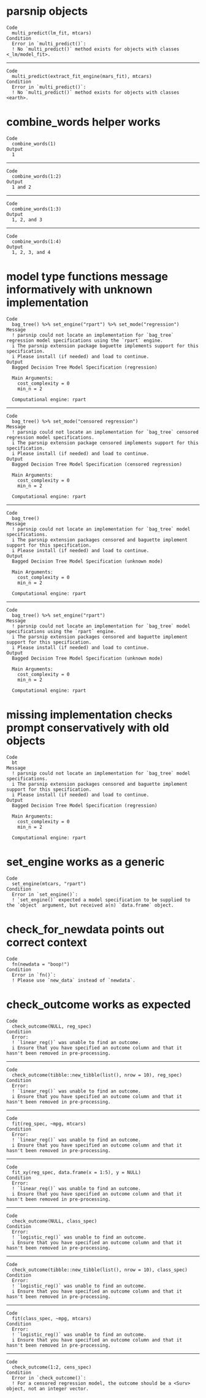 # parsnip objects

    Code
      multi_predict(lm_fit, mtcars)
    Condition
      Error in `multi_predict()`:
      ! No `multi_predict()` method exists for objects with classes <_lm/model_fit>.

---

    Code
      multi_predict(extract_fit_engine(mars_fit), mtcars)
    Condition
      Error in `multi_predict()`:
      ! No `multi_predict()` method exists for objects with classes <earth>.

# combine_words helper works

    Code
      combine_words(1)
    Output
      1

---

    Code
      combine_words(1:2)
    Output
      1 and 2

---

    Code
      combine_words(1:3)
    Output
      1, 2, and 3

---

    Code
      combine_words(1:4)
    Output
      1, 2, 3, and 4

# model type functions message informatively with unknown implementation

    Code
      bag_tree() %>% set_engine("rpart") %>% set_mode("regression")
    Message
      ! parsnip could not locate an implementation for `bag_tree` regression model specifications using the `rpart` engine.
      i The parsnip extension package baguette implements support for this specification.
      i Please install (if needed) and load to continue.
    Output
      Bagged Decision Tree Model Specification (regression)
      
      Main Arguments:
        cost_complexity = 0
        min_n = 2
      
      Computational engine: rpart 
      

---

    Code
      bag_tree() %>% set_mode("censored regression")
    Message
      ! parsnip could not locate an implementation for `bag_tree` censored regression model specifications.
      i The parsnip extension package censored implements support for this specification.
      i Please install (if needed) and load to continue.
    Output
      Bagged Decision Tree Model Specification (censored regression)
      
      Main Arguments:
        cost_complexity = 0
        min_n = 2
      
      Computational engine: rpart 
      

---

    Code
      bag_tree()
    Message
      ! parsnip could not locate an implementation for `bag_tree` model specifications.
      i The parsnip extension packages censored and baguette implement support for this specification.
      i Please install (if needed) and load to continue.
    Output
      Bagged Decision Tree Model Specification (unknown mode)
      
      Main Arguments:
        cost_complexity = 0
        min_n = 2
      
      Computational engine: rpart 
      

---

    Code
      bag_tree() %>% set_engine("rpart")
    Message
      ! parsnip could not locate an implementation for `bag_tree` model specifications using the `rpart` engine.
      i The parsnip extension packages censored and baguette implement support for this specification.
      i Please install (if needed) and load to continue.
    Output
      Bagged Decision Tree Model Specification (unknown mode)
      
      Main Arguments:
        cost_complexity = 0
        min_n = 2
      
      Computational engine: rpart 
      

# missing implementation checks prompt conservatively with old objects

    Code
      bt
    Message
      ! parsnip could not locate an implementation for `bag_tree` model specifications.
      i The parsnip extension packages censored and baguette implement support for this specification.
      i Please install (if needed) and load to continue.
    Output
      Bagged Decision Tree Model Specification (regression)
      
      Main Arguments:
        cost_complexity = 0
        min_n = 2
      
      Computational engine: rpart 
      

# set_engine works as a generic

    Code
      set_engine(mtcars, "rpart")
    Condition
      Error in `set_engine()`:
      ! `set_engine()` expected a model specification to be supplied to the `object` argument, but received a(n) `data.frame` object.

# check_for_newdata points out correct context

    Code
      fn(newdata = "boop!")
    Condition
      Error in `fn()`:
      ! Please use `new_data` instead of `newdata`.

# check_outcome works as expected

    Code
      check_outcome(NULL, reg_spec)
    Condition
      Error:
      ! `linear_reg()` was unable to find an outcome.
      i Ensure that you have specified an outcome column and that it hasn't been removed in pre-processing.

---

    Code
      check_outcome(tibble::new_tibble(list(), nrow = 10), reg_spec)
    Condition
      Error:
      ! `linear_reg()` was unable to find an outcome.
      i Ensure that you have specified an outcome column and that it hasn't been removed in pre-processing.

---

    Code
      fit(reg_spec, ~mpg, mtcars)
    Condition
      Error:
      ! `linear_reg()` was unable to find an outcome.
      i Ensure that you have specified an outcome column and that it hasn't been removed in pre-processing.

---

    Code
      fit_xy(reg_spec, data.frame(x = 1:5), y = NULL)
    Condition
      Error:
      ! `linear_reg()` was unable to find an outcome.
      i Ensure that you have specified an outcome column and that it hasn't been removed in pre-processing.

---

    Code
      check_outcome(NULL, class_spec)
    Condition
      Error:
      ! `logistic_reg()` was unable to find an outcome.
      i Ensure that you have specified an outcome column and that it hasn't been removed in pre-processing.

---

    Code
      check_outcome(tibble::new_tibble(list(), nrow = 10), class_spec)
    Condition
      Error:
      ! `logistic_reg()` was unable to find an outcome.
      i Ensure that you have specified an outcome column and that it hasn't been removed in pre-processing.

---

    Code
      fit(class_spec, ~mpg, mtcars)
    Condition
      Error:
      ! `logistic_reg()` was unable to find an outcome.
      i Ensure that you have specified an outcome column and that it hasn't been removed in pre-processing.

---

    Code
      check_outcome(1:2, cens_spec)
    Condition
      Error in `check_outcome()`:
      ! For a censored regression model, the outcome should be a <Surv> object, not an integer vector.

